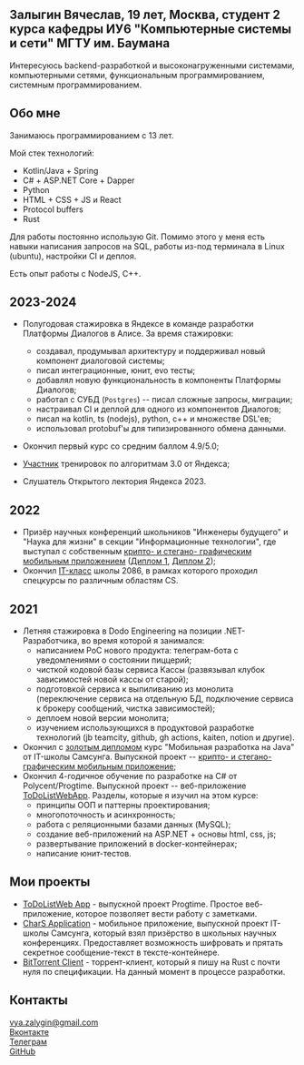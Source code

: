 ## Залыгин Вячеслав, 19 лет, Москва, студент 2 курса кафедры ИУ6 "Компьютерные системы и сети" МГТУ им. Баумана

Интересуюсь backend-разработкой и высоконагруженными системами, компьютерными сетями, функциональным программированием, системным программированием.

## Обо мне

Занимаюсь программированием c 13 лет.

Мой стек технологий:

* Kotlin/Java + Spring
* C# + ASP.NET Core + Dapper
* Python
* HTML + CSS + JS и React
* Protocol buffers
* Rust

Для работы постоянно использую Git. Помимо этого у меня есть навыки написания запросов на SQL, работы из-под терминала в Linux (ubuntu), настройки CI и деплоя.

Есть опыт работы с NodeJS, C++.

## 2023-2024

- Полугодовая стажировка в Яндексе в команде разработки Платформы Диалогов в Алисе. За время стажировки:
    - создавал, продумывал архитектуру и поддерживал новый компонент диалоговой системы;
    - писал интеграционные, юнит, evo тесты;
    - добавлял новую функциональность в компоненты Платформы Диалогов;
    - работал с СУБД (`Postgres`) -- писал сложные запросы, миграции;
    - настраивал CI и деплой для одного из компонентов Диалогов;
    - писал на kotlin, ts (nodejs), python, c++ и множестве DSL'ев;
    - использовал protobuf'ы для типизированного обмена данными.

- Окончил первый курс со средним баллом 4.9/5.0;
- [Участник](https://github.com/vzalygin/aboutme/blob/master/attachments/yy.ads3.0.pdf) тренировок по алгоритмам 3.0 от Яндекса;
- Слушатель Открытого лектория Яндекса 2023.

## 2022

- Призёр научных конференций школьников "Инженеры будущего" и "Наука для жизни" в секции "Информационные технологии", где выступал с собственным [крипто- и стегано- графическим мобильным приложением](https://github.com/vzalygin/Chars) ([Диплом 1](https://github.com/vzalygin/aboutme/blob/master/attachments/engineers.jpg), [Диплом 2](https://github.com/vzalygin/aboutme/blob/master/attachments/science.jpg));
- Окончил [IT-класс](https://profil.mos.ru/it/o-proekte.html) школы 2086, в рамках которого проходил спецкурсы по различным областям CS.

## 2021

- Летняя стажировка в Dodo Engineering на позиции .NET-Разработчика, во время которой я занимался:
    - написанием PoC нового продукта: телеграм-бота с уведомлениями о состоянии пиццерий;
    - чисткой кодовой базы сервиса Кассы (развязывал клубок зависимостей новой кассы от старой); 
    - подготовкой сервиса к выпиливанию из монолита (переключение сервиса на отдельную БД, подключение сервиса к брокеру сообщений, чистка зависимостей);
    - деплоем новой версии монолита;
    - изучением использующихся в продуктовой разработке технологий (jb teamcity, github, gh actions, kaiten, notion и другие).
- Окончил с [золотым дипломом](https://github.com/vzalygin/aboutme/blob/master/attachments/samsung.jpg) курс "Мобильная разработка на Java" от IT-школы Самсунга. Выпускной проект --  [крипто- и стегано- графическим мобильным приложение](https://github.com/vzalygin/Chars);
- Окончил 4-годичное обучение по разработке на C# от Polycent/Progtime. Выпускной проект -- веб-приложение [ToDoListWebApp](https://github.com/vzalygin/TODOListWebApp). Разделы, которые я изучил на этом курсе:
    - принципы ООП и паттерны проектирования;
    - многопоточность и асинхронность;
    - работа с реляционными базами данных (MySQL);
    - создание веб-приложений на ASP.NET + основы html, css, js;
    - развертывание приложений в docker-контейнерах;
    - написание юнит-тестов. 

## Мои проекты

* [ToDoListWeb App](https://github.com/vzalygin/TODOListWebApp) - выпускной проект Progtime. Простое веб-приложение, которое позволяет вести работу с заметками.
* [CharS Application](https://github.com/vzalygin/Chars) - мобильное приложение, выпускной проект IT-школы Самсунга, который взял призёрство в школьных научных конференциях. Предоставляет возможность шифровать и прятать секретное сообщение-текст в тексте-контейнере.
* [BitTorrent Client](https://github.com/vzalygin/bittorrent_client) - торрент-клиент, который я пишу на Rust с почти нуля по спецификации. На данный момент в процессе разработки.

## Контакты

vya.zalygin@gmail.com  
[Вконтакте](https://vk.com/v_zalygin)  
[Телеграм](https://t.me/v_zalygin)  
[GitHub](https://github.com/vzalygin)  